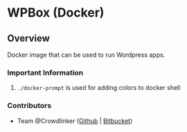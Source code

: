 # WPBox (Docker)

## Overview

Docker image that can be used to run Wordpress apps.

### Important Information

1. `./docker-prompt` is used for adding colors to docker shell

### Contributors

- Team @Crowdlinker ([Github](https://github.com/CrowdLinker) | [Bitbucket](https://bitbucket.org/crowdlinker/))
